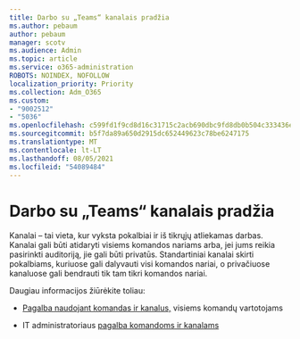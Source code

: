 ```yaml
---
title: Darbo su „Teams“ kanalais pradžia
ms.author: pebaum
author: pebaum
manager: scotv
ms.audience: Admin
ms.topic: article
ms.service: o365-administration
ROBOTS: NOINDEX, NOFOLLOW
localization_priority: Priority
ms.collection: Adm_O365
ms.custom:
- "9002512"
- "5036"
ms.openlocfilehash: c599fd1f9cd8d16c31715c2acb690dbc9fd8db0b504c333436e43634c747f2d8
ms.sourcegitcommit: b5f7da89a650d2915dc652449623c78be6247175
ms.translationtype: MT
ms.contentlocale: lt-LT
ms.lasthandoff: 08/05/2021
ms.locfileid: "54089484"
---
```

# <a name="get-started-with-teams-channels"></a>Darbo su „Teams“ kanalais pradžia

Kanalai – tai vieta, kur vyksta pokalbiai ir iš tikrųjų atliekamas darbas. Kanalai gali būti atidaryti visiems komandos nariams arba, jei jums reikia pasirinkti auditoriją, jie gali būti privatūs. Standartiniai kanalai skirti pokalbiams, kuriuose gali dalyvauti visi komandos nariai, o privačiuose kanaluose gali bendrauti tik tam tikri komandos nariai.

Daugiau informacijos žiūrėkite toliau:

- [Pagalba naudojant komandas ir kanalus,](https://support.office.com/article/teams-and-channels-df38ae23-8f85-46d3-b071-cb11b9de5499) visiems komandų vartotojams

- IT administratoriaus [pagalba komandoms ir kanalams](https://docs.microsoft.com/microsoftteams/teams-channels-overview) 

